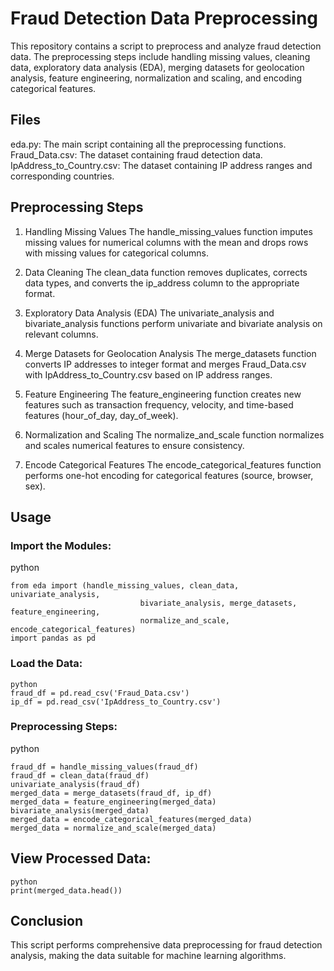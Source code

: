 # Fraud Detection Data Preprocessing
This repository contains a script to preprocess and analyze fraud detection data. The preprocessing steps include handling missing values, cleaning data, exploratory data analysis (EDA), merging datasets for geolocation analysis, feature engineering, normalization and scaling, and encoding categorical features.

## Files
eda.py: The main script containing all the preprocessing functions.
Fraud_Data.csv: The dataset containing fraud detection data.
IpAddress_to_Country.csv: The dataset containing IP address ranges and corresponding countries.

## Preprocessing Steps
1. Handling Missing Values
The handle_missing_values function imputes missing values for numerical columns with the mean and drops rows with missing values for categorical columns.

2. Data Cleaning
The clean_data function removes duplicates, corrects data types, and converts the ip_address column to the appropriate format.

3. Exploratory Data Analysis (EDA)
The univariate_analysis and bivariate_analysis functions perform univariate and bivariate analysis on relevant columns.

4. Merge Datasets for Geolocation Analysis
The merge_datasets function converts IP addresses to integer format and merges Fraud_Data.csv with IpAddress_to_Country.csv based on IP address ranges.

5. Feature Engineering
The feature_engineering function creates new features such as transaction frequency, velocity, and time-based features (hour_of_day, day_of_week).

6. Normalization and Scaling
The normalize_and_scale function normalizes and scales numerical features to ensure consistency.

7. Encode Categorical Features
The encode_categorical_features function performs one-hot encoding for categorical features (source, browser, sex).

## Usage

### Import the Modules:

python
```
from eda import (handle_missing_values, clean_data, univariate_analysis, 
                             bivariate_analysis, merge_datasets, feature_engineering, 
                             normalize_and_scale, encode_categorical_features)
import pandas as pd
```

### Load the Data:
```
python
fraud_df = pd.read_csv('Fraud_Data.csv')
ip_df = pd.read_csv('IpAddress_to_Country.csv')
```
### Preprocessing Steps:

python
```
fraud_df = handle_missing_values(fraud_df)
fraud_df = clean_data(fraud_df)
univariate_analysis(fraud_df)
merged_data = merge_datasets(fraud_df, ip_df)
merged_data = feature_engineering(merged_data)
bivariate_analysis(merged_data)
merged_data = encode_categorical_features(merged_data)
merged_data = normalize_and_scale(merged_data)
```
## View Processed Data:
```
python
print(merged_data.head())
```

## Conclusion
This script performs comprehensive data preprocessing for fraud detection analysis, making the data suitable for machine learning algorithms.